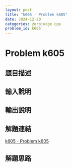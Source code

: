 ```yaml
---
layout: post
title: "k605 - Problem k605"
date: 2024-12-20
categories: zerojudge cpp
problem_id: k605
---
```


# Problem k605

## 題目描述



## 輸入說明



## 輸出說明



## 解題連結

[k605 - Problem k605](https://zerojudge.tw/ShowProblem?problemid=k605)

## 解題思路


